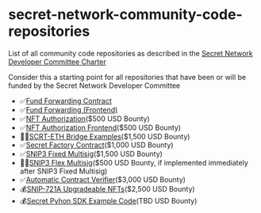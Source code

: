 # secret-network-community-code-repositories
List of all community code repositories as described in the [Secret Network Developer Committee Charter ](https://docs.google.com/document/d/1yJOpIaCm_hjQ4BZYZm1_dZThJkNdZMnZrq7GLUbcAHA/edit#)

Consider this a starting point for all repositories that have been or will be funded by the Secret Network Developer Committee

* ✅[Fund Forwarding Contract](https://github.com/luminaryphi/fund-forwarding)
* ✅[Fund Forwarding (Frontend)](https://github.com/Xiphiar/fund-forwarding-frontend)
* ✅[NFT Authorization](https://github.com/srdtrk/nft-authorization)($500 USD Bounty)
* ✅[NFT Authorization Frontend](https://github.com/zorostang/nft-authorization-front-end)($500 USD Bounty)
* 🧑‍💻[SCRT-ETH Bridge Examples](https://github.com/kromsten/scrt-eth-bridge-examples)($1,500 USD Bounty)
* ✅[Secret Factory Contract](https://github.com/srdtrk/secret-factory-contract)($1,000 USD Bounty)
* ✅[SNIP3 Fixed Multisig](https://github.com/kent-3/snip3-fixed-multisig)($1,500 USD Bounty)
* 🧑‍💻[SNIP3 Flex Multisig](https://github.com/zorostang/snip3-flex-multisig)($500 USD Bounty, if implemented immediately after SNIP3 Fixed Multisig)
* ✅[Automatic Contract Verifier](https://github.com/digiline-io/secret-contract-verifier)($3,000 USD Bounty)
* 💰[SNIP-721A Upgradeable NFTs](https://github.com/zorostang/secret-upgradable-nfts)($2,500 USD Bounty)
* 💰[Secret Pyhon SDK Example Code]()(TBD USD Bounty)
